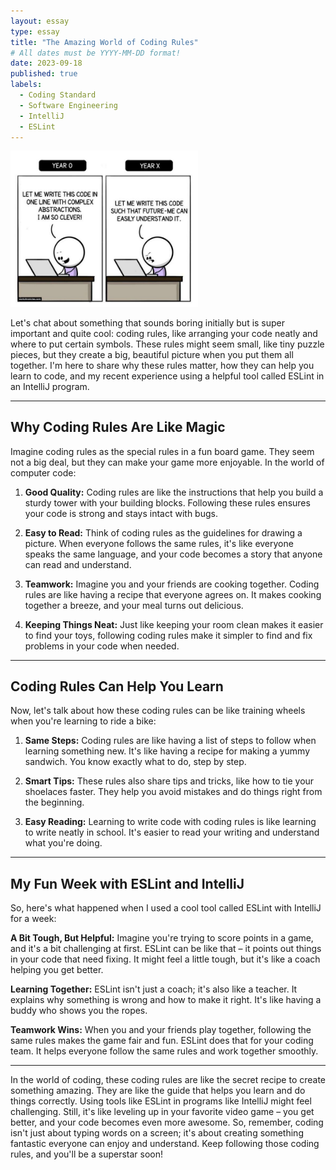 ```yaml
---
layout: essay
type: essay
title: "The Amazing World of Coding Rules"
# All dates must be YYYY-MM-DD format!
date: 2023-09-18
published: true
labels:
  - Coding Standard
  - Software Engineering
  - IntelliJ
  - ESLint
---
```


<img width="300px" class="rounded float-start pe-4" src="../img/stand.jpg">


Let's chat about something that sounds boring initially but is super important and quite cool: coding rules, like arranging your code neatly and where to put certain symbols.
These rules might seem small, like tiny puzzle pieces, but they create a big, beautiful picture when you put them all together.
I'm here to share why these rules matter, how they can help you learn to code, and my recent experience using a helpful tool called ESLint in an IntelliJ program.





---

## **Why Coding Rules Are Like Magic**

Imagine coding rules as the special rules in a fun board game. They seem not a big deal, but they can make your game more enjoyable. In the world of computer code:


1. **Good Quality:** Coding rules are like the instructions that help you build a sturdy tower with your building blocks. Following these rules ensures your code is strong and stays intact with bugs.

2. **Easy to Read:** Think of coding rules as the guidelines for drawing a picture. When everyone follows the same rules, it's like everyone speaks the same language, and your code becomes a story that anyone can read and understand.

3. **Teamwork:** Imagine you and your friends are cooking together. Coding rules are like having a recipe that everyone agrees on. It makes cooking together a breeze, and your meal turns out delicious.

4. **Keeping Things Neat:** Just like keeping your room clean makes it easier to find your toys, following coding rules make it simpler to find and fix problems in your code when needed.

---

## **Coding Rules Can Help You Learn**

Now, let's talk about how these coding rules can be like training wheels when you're learning to ride a bike:

1. **Same Steps:** Coding rules are like having a list of steps to follow when learning something new. It's like having a recipe for making a yummy sandwich. You know exactly what to do, step by step.

2. **Smart Tips:** These rules also share tips and tricks, like how to tie your shoelaces faster. They help you avoid mistakes and do things right from the beginning.

3. **Easy Reading:** Learning to write code with coding rules is like learning to write neatly in school. It's easier to read your writing and understand what you're doing.

---

## **My Fun Week with ESLint and IntelliJ**

So, here's what happened when I used a cool tool called ESLint with IntelliJ for a week:


**A Bit Tough, But Helpful:** Imagine you're trying to score points in a game, and it's a bit challenging at first. ESLint can be like that – it points out things in your code that need fixing. It might feel a little tough, but it's like a coach helping you get better.


**Learning Together:** ESLint isn't just a coach; it's also like a teacher. It explains why something is wrong and how to make it right. It's like having a buddy who shows you the ropes.


**Teamwork Wins:** When you and your friends play together, following the same rules makes the game fair and fun. ESLint does that for your coding team. It helps everyone follow the same rules and work together smoothly.

---

In the world of coding, these coding rules are like the secret recipe to create something amazing.
They are like the guide that helps you learn and do things correctly.
Using tools like ESLint in programs like IntelliJ might feel challenging.
Still, it's like leveling up in your favorite video game – you get better, and your code becomes even more awesome.
So, remember, coding isn't just about typing words on a screen; it's about creating something fantastic everyone can enjoy and understand.
Keep following those coding rules, and you'll be a superstar soon!